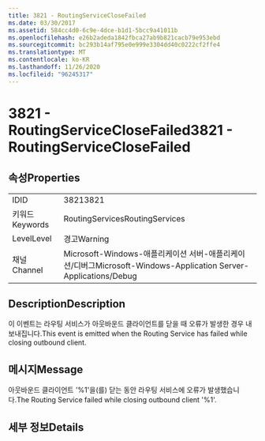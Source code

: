 ```yaml
---
title: 3821 - RoutingServiceCloseFailed
ms.date: 03/30/2017
ms.assetid: 584cc4d0-6c9e-4dce-b1d1-5bcc9a41011b
ms.openlocfilehash: e26b2adeda1842fbca27ab9b821cacb79e953ebd
ms.sourcegitcommit: bc293b14af795e0e999e3304dd40c0222cf2ffe4
ms.translationtype: MT
ms.contentlocale: ko-KR
ms.lasthandoff: 11/26/2020
ms.locfileid: "96245317"
---
```

# <a name="3821---routingserviceclosefailed"></a><span data-ttu-id="09ff1-102">3821 - RoutingServiceCloseFailed</span><span class="sxs-lookup"><span data-stu-id="09ff1-102">3821 - RoutingServiceCloseFailed</span></span>

## <a name="properties"></a><span data-ttu-id="09ff1-103">속성</span><span class="sxs-lookup"><span data-stu-id="09ff1-103">Properties</span></span>  
  
|||  
|-|-|  
|<span data-ttu-id="09ff1-104">ID</span><span class="sxs-lookup"><span data-stu-id="09ff1-104">ID</span></span>|<span data-ttu-id="09ff1-105">3821</span><span class="sxs-lookup"><span data-stu-id="09ff1-105">3821</span></span>|  
|<span data-ttu-id="09ff1-106">키워드</span><span class="sxs-lookup"><span data-stu-id="09ff1-106">Keywords</span></span>|<span data-ttu-id="09ff1-107">RoutingServices</span><span class="sxs-lookup"><span data-stu-id="09ff1-107">RoutingServices</span></span>|  
|<span data-ttu-id="09ff1-108">Level</span><span class="sxs-lookup"><span data-stu-id="09ff1-108">Level</span></span>|<span data-ttu-id="09ff1-109">경고</span><span class="sxs-lookup"><span data-stu-id="09ff1-109">Warning</span></span>|  
|<span data-ttu-id="09ff1-110">채널</span><span class="sxs-lookup"><span data-stu-id="09ff1-110">Channel</span></span>|<span data-ttu-id="09ff1-111">Microsoft-Windows-애플리케이션 서버-애플리케이션/디버그</span><span class="sxs-lookup"><span data-stu-id="09ff1-111">Microsoft-Windows-Application Server-Applications/Debug</span></span>|  
  
## <a name="description"></a><span data-ttu-id="09ff1-112">Description</span><span class="sxs-lookup"><span data-stu-id="09ff1-112">Description</span></span>  

 <span data-ttu-id="09ff1-113">이 이벤트는 라우팅 서비스가 아웃바운드 클라이언트를 닫을 때 오류가 발생한 경우 내보내집니다.</span><span class="sxs-lookup"><span data-stu-id="09ff1-113">This event is emitted when the Routing Service has failed while closing outbound client.</span></span>  
  
## <a name="message"></a><span data-ttu-id="09ff1-114">메시지</span><span class="sxs-lookup"><span data-stu-id="09ff1-114">Message</span></span>  

 <span data-ttu-id="09ff1-115">아웃바운드 클라이언트 '%1'을(를) 닫는 동안 라우팅 서비스에 오류가 발생했습니다.</span><span class="sxs-lookup"><span data-stu-id="09ff1-115">The Routing Service failed while closing outbound client '%1'.</span></span>  
  
## <a name="details"></a><span data-ttu-id="09ff1-116">세부 정보</span><span class="sxs-lookup"><span data-stu-id="09ff1-116">Details</span></span>
